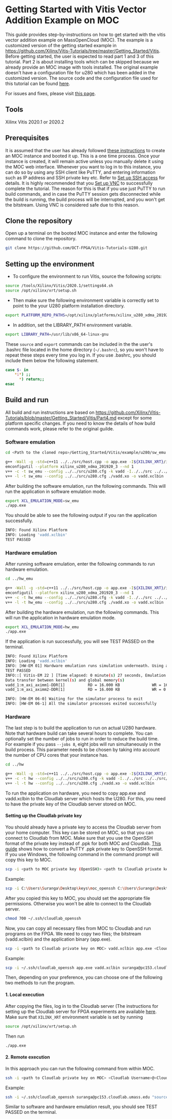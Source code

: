 # Getting Started with Vitis Vector Addition Example on MOC

This guide provides step-by-instructions on how to get started with the vitis vector addition example on MassOpenCloud (MOC). The example is a customized version of the getting started example in https://github.com/Xilinx/Vitis-Tutorials/tree/master/Getting_Started/Vitis. Before getting started, the user is expected to read part 1 and 3 of this tutorial. Part 2 is about installing tools which can be skipped because we already provide an MOC image with tools installed. The original example doesn't have a configuration file for u280 which has been added in the customized version. The source code and the configuration file used for this tutorial can be found [here](https://github.com/OCT-FPGA/Vitis-Tutorials-U280/tree/master/Getting_Started/Vitis/example/src). 

For issues and fixes, please visit [this page](https://github.com/OCT-FPGA/oct-tutorials/blob/main/issues-and-fixes.md).
	
## Tools

Xilinx Vitis 2020.1 or 2020.2

## Prerequisites

It is assumed that the user has already followed [these instructions](https://github.com/OCT-FPGA/oct-tutorials/blob/main/mocsetup/instancesetup.md) to create an MOC instance and booted it up. This is a one time process. Once your instance is created, it will remain active unless you manually delete it using the MOC web interface. Whenever you want to log in to this instance, you can do so by using any SSH client like PuTTY, and entering information such as IP address and SSH private key etc. Refer to [Set up SSH access](https://github.com/OCT-FPGA/oct-tutorials/tree/main/vncsshsetup#1-set-up-ssh-access) for details. It is highly recommended that you [Set up VNC](https://github.com/OCT-FPGA/oct-tutorials/tree/main/vncsshsetup#2-set-up-vnc) to successfully complete the tutorial. The reason for this is that if you use just PuTTY to run build commands, and in case the PuTTY session gets disconnected while the build is running, the build process will be interrupted, and you won't get the bitstream. Using VNC is considered safe due to this reason.  

## Clone the repository

Open up a terminal on the booted MOC instance and enter the following command to clone the repository.

```bash
git clone https://github.com/OCT-FPGA/Vitis-Tutorials-U280.git
```

## Setting up the environment

* To configure the environment to run Vitis, source the following scripts:

```bash
source /tools/Xilinx/Vitis/2020.1/settings64.sh
source /opt/xilinx/xrt/setup.sh
```

* Then make sure the following environment variable is correctly set to point to the your U280 platform installation directory.

```bash
export PLATFORM_REPO_PATHS=/opt/xilinx/platforms/xilinx_u280_xdma_201920_3/
```

* In addition, set the LIBRARY_PATH environment variable.
```bash
export LIBRARY_PATH=/usr/lib/x86_64-linux-gnu
```

These ```source``` and ```export``` commands can be included in the the user's .bashrc file located in the home directory (```~/.bashrc```), so you won't have to repeat these steps every time you log in. If you use .bashrc, you should include them below the following statement.

```bash
case $- in
    *i*) ;;
      *) return;;
esac
```

## Build and run

All build and run instructions are based on https://github.com/Xilinx/Vitis-Tutorials/blob/master/Getting_Started/Vitis/Part4.md except for some platform specific changes. If you need to know the details of how build commands work, please refer to the original guilde. 

### Software emulation

```bash
cd <Path to the cloned repo>/Getting_Started/Vitis/example/u280/sw_emu

g++ -Wall -g -std=c++11 ../../src/host.cpp -o app.exe -I${XILINX_XRT}/include/ -L${XILINX_XRT}/lib/ -lOpenCL -lpthread -lrt -lstdc++
emconfigutil --platform xilinx_u280_xdma_201920_3 --nd 1
v++ -c -t sw_emu --config ../../src/u280.cfg -k vadd -I../../src ../../src/vadd.cpp -o vadd.xo 
v++ -l -t sw_emu --config ../../src/u280.cfg ./vadd.xo -o vadd.xclbin
```

After building the software emulation, run the following commands. This will run the application in software emulation mode.
```bash
export XCL_EMULATION_MODE=sw_emu
./app.exe
```
You should be able to see the following output if you ran the application successfully.
```bash
INFO: Found Xilinx Platform
INFO: Loading 'vadd.xclbin'
TEST PASSED
```

### Hardware emulation

After running software emulation, enter the following commands to run hardware emulation.

```bash
cd ../hw_emu

g++ -Wall -g -std=c++11 ../../src/host.cpp -o app.exe -I${XILINX_XRT}/include/ -L${XILINX_XRT}/lib/ -lOpenCL -lpthread -lrt -lstdc++
emconfigutil --platform xilinx_u280_xdma_201920_3 --nd 1
v++ -c -t hw_emu --config ../../src/u280.cfg -k vadd -I../../src ../../src/vadd.cpp -o vadd.xo 
v++ -l -t hw_emu --config ../../src/u280.cfg ./vadd.xo -o vadd.xclbin
```

After building the hardware emulation, run the following commands. This will run the application in hardware emulation mode.
```bash
export XCL_EMULATION_MODE=hw_emu
./app.exe
```

If the application is run successfully, you will see TEST PASSED on the terminal.

```bash
INFO: Found Xilinx Platform
INFO: Loading 'vadd.xclbin'
INFO: [HW-EM 01] Hardware emulation runs simulation underneath. Using a large data set will result in long simulation times. It is recommended that a small dataset is used for faster execution. The flow uses approximate models for DDR memory and interconnect and hence the performance data generated is approximate.
TEST PASSED
INFO::[ Vitis-EM 22 ] [Time elapsed: 0 minute(s) 27 seconds, Emulation time: 0.0510519 ms]
Data transfer between kernel(s) and global memory(s)
vadd_1:m_axi_aximm1-DDR[1]          RD = 16.000 KB              WR = 16.000 KB
vadd_1:m_axi_aximm2-DDR[1]          RD = 16.000 KB              WR = 0.000 KB

INFO: [HW-EM 06-0] Waiting for the simulator process to exit
INFO: [HW-EM 06-1] All the simulator processes exited successfully
```

### Hardware

The last step is to build the application to run on actual U280 hardware. Note that hardware build can take several hours to complete. You can optionally set the number of jobs to run in order to reduce the build time. For example if you pass ```--jobs 8```, eight jobs will run simultaneously in the build process. This parameter needs to be chosen by taking into account the number of CPU cores that your instance has.   

```bash
cd ../hw

g++ -Wall -g -std=c++11 ../../src/host.cpp -o app.exe -I${XILINX_XRT}/include/ -L${XILINX_XRT}/lib/ -lOpenCL -lpthread -lrt -lstdc++
v++ -c -t hw --config ../../src/u280.cfg -k vadd -I../../src ../../src/vadd.cpp -o vadd.xo 
v++ -l -t hw --config ../../src/u280.cfg ./vadd.xo -o vadd.xclbin
```
To run the application on hardware, you need to copy app.exe and vadd.xclbin to the Cloudlab server which hosts the U280. For this, you need to have the private key of the Cloudlab server stored on MOC. 

#### Setting up the Cloudlab private key

You should already have a private key to access the Cloudlab server from your home computer. This key can be stored on MOC, so that you can connect to Cloudlab from MOC. Make sure that you use the OpenSSH format of the private key instead of .ppk for both MOC and Cloudlab. [This guide](https://github.com/OCT-FPGA/oct-tutorials/blob/main/key-conversion/key-conversion.md) shows how to convert a PuTTY .ppk private key to OpenSSH format. If you use Windows, the following command in the command prompt will copy this key to MOC.

```bash
scp -i <path to MOC private key (OpenSSH)> <path to Cloudlab private key (OpenSSH)> ubuntu@<MOC IP>:~/.ssh/
```

Example:

```bash
scp -i C:\Users\Suranga\Desktop\keys\moc_openssh C:\Users\Suranga\Desktop\keys\cloudlab_openssh ubuntu@128.31.25.145:~/.ssh/ 
```
After you copied this key to MOC, you should set the appropriate file permissions. Otherwise you won't be able to connect to the Cloudlab server.

```bash
chmod 700 ~/.ssh/cloudlab_openssh
```
Now, you can copy all necessary files from MOC to Cloudlab and run programs on the FPGA. We need to copy two files; the bitstream (vadd.xclbin) and the application binary (app.exe). 

```bash
scp -i <path to Cloudlab private key on MOC> vadd.xclbin app.exe <Cloudlab Username>@<Cloudlab IP>:~
```

Example:

```bash
scp -i ~/.ssh/cloudlab_openssh app.exe vadd.xclbin suranga@pc153.cloudlab.umass.edu:~
```

Then, depending on your preference, you can choose one of the following two methods to run the program.

#### 1. Local execution

After copying the files, log in to the Cloudlab server (The instructions for setting up the Cloudlab server for FPGA experiments are available [here](https://github.com/OCT-FPGA/oct-tutorials/tree/main/cloudlab-setup). Make sure that ```XILINX_XRT``` environment variable is set by running

```bash
source /opt/xilinx/xrt/setup.sh
```
Then run

```bash
./app.exe
```

#### 2. Remote execution

In this approach you can run the following command from within MOC.

```bash
ssh -i <path to Cloudlab private key on MOC> <Cloudlab Username>@<Cloudlab IP> "source <path to XRT>; <path to application>"
```

Example:

```bash
ssh -i ~/.ssh/cloudlab_openssh suranga@pc153.cloudlab.umass.edu "source /opt/xilinx/xrt/setup.sh; ./app.exe"

```

Similar to software and hardware emulation result, you should see TEST PASSED on the terminal.

